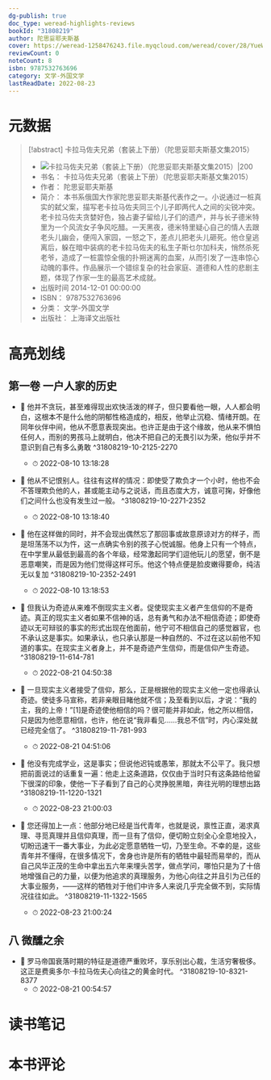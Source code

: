 ```yaml
---
dg-publish: true
doc_type: weread-highlights-reviews
bookId: "31808219"
author: 陀思妥耶夫斯基
cover: https://weread-1258476243.file.myqcloud.com/weread/cover/28/YueWen_31808219/t7_YueWen_31808219.jpg
reviewCount: 0
noteCount: 8
isbn: 9787532763696
category: 文学-外国文学
lastReadDate: 2022-08-23
---
```

# 元数据
> [!abstract] 卡拉马佐夫兄弟（套装上下册）（陀思妥耶夫斯基文集2015）
> - ![ 卡拉马佐夫兄弟（套装上下册）（陀思妥耶夫斯基文集2015）|200](https://weread-1258476243.file.myqcloud.com/weread/cover/28/YueWen_31808219/t7_YueWen_31808219.jpg)
> - 书名： 卡拉马佐夫兄弟（套装上下册）（陀思妥耶夫斯基文集2015）
> - 作者： 陀思妥耶夫斯基
> - 简介： 本书系俄国大作家陀思妥耶夫斯基代表作之一。小说通过一桩真实的弑父案，描写老卡拉马佐夫同三个儿子即两代人之间的尖锐冲突。老卡拉马佐夫贪婪好色，独占妻子留给儿子们的遗产，并与长子德米特里为一个风流女子争风吃醋。一天黑夜，德米特里疑心自己的情人去跟老头儿幽会，便闯入家园，一怒之下，差点儿把老头儿砸死。他仓皇逃离后，躲在暗中装病的老卡拉马佐夫的私生子斯乜尔加科夫，悄然杀死老爷，造成了一桩震惊全俄的扑朔迷离的血案，从而引发了一连串惊心动魄的事件。作品展示一个错综复杂的社会家庭、道德和人性的悲剧主题，体现了作家一生的最高艺术成就。
> - 出版时间 2014-12-01 00:00:00
> - ISBN： 9787532763696
> - 分类： 文学-外国文学
> - 出版社： 上海译文出版社

# 高亮划线

## 第一卷 一户人家的历史


- 📌 他并不贪玩，甚至难得现出欢快活泼的样子，但只要看他一眼，人人都会明白，这根本不是什么他的阴郁性格造成的，相反，他举止沉稳、情绪开朗。在同年伙伴中间，他从不愿意表现突出。也许正是由于这个缘故，他从来不惧怕任何人，而别的男孩马上就明白，他决不把自己的无畏引以为荣，他似乎并不意识到自己有多么勇敢 ^31808219-10-2125-2270
    - ⏱ 2022-08-10 13:18:28 

- 📌 他从不记恨别人。往往有这样的情况：即使受了欺负才一个小时，他也不会不答理欺负他的人，甚或能主动与之说话，而且态度大方，诚意可掬，好像他们之间什么也没有发生过一般。 ^31808219-10-2271-2352
    - ⏱ 2022-08-10 13:18:40 

- 📌 他在这样做的同时，并不会现出偶然忘了那回事或故意原谅对方的样子，而是坦荡荡不以为忤，这一点确实令别的孩子心悦诚服。他身上只有一个特点，在中学里从最低到最高的各个年级，经常激起同学们逗他玩儿的愿望，倒不是恶意嘲笑，而是因为他们觉得这样可乐。他这个特点便是脸皮嫩得要命，纯洁无以复加 ^31808219-10-2352-2491
    - ⏱ 2022-08-10 13:18:53 

- 📌 但我认为奇迹从来难不倒现实主义者。促使现实主义者产生信仰的不是奇迹。真正的现实主义者如果不信神的话，总有勇气和办法不相信奇迹；即使奇迹以无可辩驳的事实的形式出现在他面前，他宁可不相信自己的感觉器官，也不承认这是事实。如果承认，也只承认那是一种自然的、不过在这以前他不知道的事实。在现实主义者身上，并不是奇迹产生信仰，而是信仰产生奇迹。 ^31808219-11-614-781
    - ⏱ 2022-08-21 04:50:38 

- 📌 一旦现实主义者接受了信仰，那么，正是根据他的现实主义他一定也得承认奇迹。使徒多马宣称，若非亲眼目睹他就不信；及至看到以后，才说：“我的主，我的上帝！”﻿[1]是奇迹使他相信的吗？很可能并非如此，他之所以相信，只是因为他愿意相信，也许，他在说“我非看见……我总不信”时，内心深处就已经完全信了。 ^31808219-11-781-993
    - ⏱ 2022-08-21 04:51:06 

- 📌 他没有完成学业，这是事实；但说他迟钝或愚笨，那就太不公平了。我只想把前面说过的话重复一遍：他走上这条道路，仅仅由于当时只有这条路给他留下很深的印象，使他一下子看到了自己的心灵挣脱黑暗，奔往光明的理想出路 ^31808219-11-1220-1321
    - ⏱ 2022-08-23 21:00:03 

- 📌 您还得加上一点：他部分地已经是当代青年，也就是说，禀性正直，渴求真理、寻觅真理并且信仰真理，而一旦有了信仰，便切盼立刻全心全意地投入，切盼迅速干一番大事业，为此必定愿意牺牲一切，乃至生命。不幸的是，这些青年并不懂得，在很多情况下，舍身也许是所有的牺牲中最轻而易举的，而从自己风华正茂的生命中拿出五六年来埋头苦学，做点学问，哪怕只是为了十倍地增强自己的力量，以便为他追求的真理服务，为他心向往之并且引为己任的大事业服务，——这样的牺牲对于他们中许多人来说几乎完全做不到，实际情况往往如此。 ^31808219-11-1322-1565
    - ⏱ 2022-08-23 21:00:24 
## 八 微醺之余


- 📌 罗马帝国衰落时期的特征是道德严重败坏，享乐别出心裁，生活穷奢极侈。这正是费奥多尔·卡拉马佐夫心向往之的黄金时代。 ^31808219-10-8321-8377
    - ⏱ 2022-08-21 00:54:57 
# 读书笔记

# 本书评论

